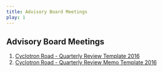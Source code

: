 ```yaml
---
title: Advisory Board Meetings
play: 1
---
```


## Advisory Board Meetings

  01. [Cyclotron Road - Quarterly Review Template 2016](01-cyclotron-road-quarterly-review-template-2016.pptx)
  02. [Cyclotron Road - Quarterly Review Memo Template 2016](02-cyclotron-road-quarterly-review-memo-template-2016.docx)

